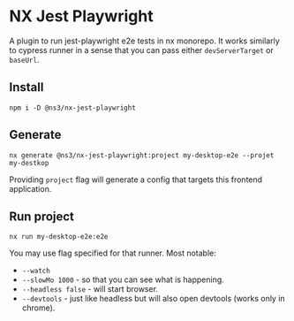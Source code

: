 # NX Jest Playwright

A plugin to run jest-playwright e2e tests in nx monorepo.
It works similarly to cypress runner in a sense that you can pass either `devServerTarget` or `baseUrl`.

## Install

```
npm i -D @ns3/nx-jest-playwright
```

## Generate

```
nx generate @ns3/nx-jest-playwright:project my-desktop-e2e --projet my-destkop
```

Providing `project` flag will generate a config that targets this frontend application.

## Run project

```
nx run my-desktop-e2e:e2e
```

You may use flag specified for that runner. Most notable:
* `--watch`
* `--slowMo 1000` - so that you can see what is happening.
* `--headless false` - will start browser.
* `--devtools` - just like headless but will also open devtools (works only in chrome).

